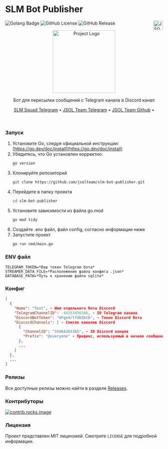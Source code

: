 # SLM Bot Publisher


<img align="right" src="https://i.ibb.co/fHHNWjL/jsol-team-white.png" height="30px" alt="JSOL Team Logo"/>

![Golang Badge](https://img.shields.io/badge/Go-1.23-blue)
![GitHub License](https://img.shields.io/github/license/jsolteam/slm-bot-publisher)
![GitHub Release](https://img.shields.io/github/v/release/jsolteam/slm-bot-publisher)


<div align="center">
  <img src="https://i.ibb.co/bvTNdyq/slm-bot-publisher-logo-with-text.png" alt="Project Logo" height="200"/>
   <p align="center">Бот для пересылки сообщений с Telegram канала в Discord канал</p>
</div>

<p align="center">
  <a href="https://t.me/squadslm">SLM Squad Telegram</a> •
  <a href="https://t.me/jsol_team">JSOL Team Telegram</a> •
  <a href="https://github.com/jsolteam">JSOL Team Github</a> •
</p>

<br/>

### Запуск

1. Установите Go, следуя официальной инструкции: [https://go.dev/doc/install](https://go.dev/doc/install)
2. Убедитесь, что Go установлен корректно:
   ```sh
   go version
   ```
3. Клонируйте репозиторий
   ```sh
   git clone https://github.com/jsolteam/slm-bot-publisher.git
   ```
4. Перейдите в папку проекта
   ```sh
   cd slm-bot-publisher
   ```
5. Установите зависимости из файла go.mod
   ```sh
   go mod tidy
   ```
6. Создайте .env файл, файл config, согласно информации ниже
7. Запустите проект
    ```sh
   go run cmd/main.go
   ```

### ENV файл

    
```shell
TELEGRAM_TOKEN=*Ваш токен Telegram бота*
STREAMER_DATA_FILE=*Располежение файла конфига .json*
DATABASE_PATH=*Путь к хранению файла sqlite*
```

### Конфиг


```json
[
  {
    "Name": "Test", - Имя отдельного бота Discord
    "TelegramChannelID": -44353456346, - ID Telegram канала  
    "DiscordBotToken": "HFge4rtfdb5btb", - Токен Discord бота
    "DiscordChannels": [ - Список каналов Discord
      {
        "ChannelID": "35464365365", - ID Discord канала
        "Prefix": "@everyone" - Префикс, используемый в начале сообщения
      },
      ...
    ]
  },
  ...
]

```

### Релизы

Все доступные релизы можно найти в разделе [Releases](https://github.com/jsolteam/slm-bot-publisher/releases).

### Контрибуторы

<a href="https://github.com/jsolteam/slm-bot-publisher/graphs/contributors">
  <img src="https://contrib.rocks/image?repo=jsolteam/slm-bot-publisher" alt="contrib.rocks image" />
</a>

### Лицензия

Проект представлен MIT лицензией. Смотрите `LICENSE` для подробной информации.
